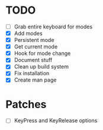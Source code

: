 # TODO
  - [ ] Grab entire keyboard for modes
  - [X] Add modes
  - [X] Persistent mode
  - [X] Get current mode
  - [X] Hook for mode change
  - [X] Document stuff
  - [X] Clean up build system
  - [X] Fix installation
  - [X] Create man page

# Patches
  - [ ] KeyPress and KeyRelease options
